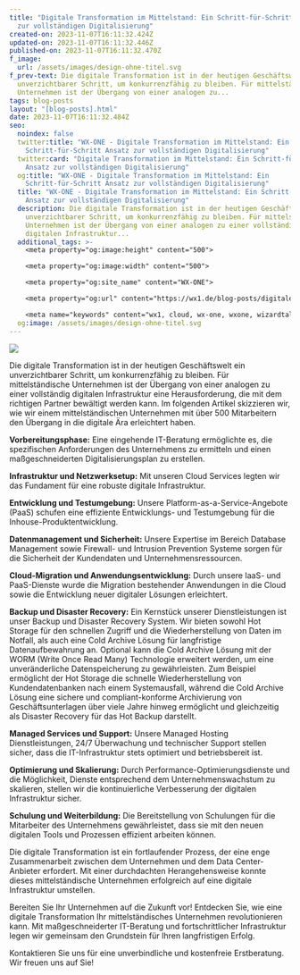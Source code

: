 ```yaml
---
title: "Digitale Transformation im Mittelstand: Ein Schritt-für-Schritt Ansatz
  zur vollständigen Digitalisierung"
created-on: 2023-11-07T16:11:32.424Z
updated-on: 2023-11-07T16:11:32.446Z
published-on: 2023-11-07T16:11:32.470Z
f_image:
  url: /assets/images/design-ohne-titel.svg
f_prev-text: Die digitale Transformation ist in der heutigen Geschäftswelt ein
  unverzichtbarer Schritt, um konkurrenzfähig zu bleiben. Für mittelständische
  Unternehmen ist der Übergang von einer analogen zu...
tags: blog-posts
layout: "[blog-posts].html"
date: 2023-11-07T16:11:32.484Z
seo:
  noindex: false
  twitter:title: "WX-ONE - Digitale Transformation im Mittelstand: Ein
    Schritt-für-Schritt Ansatz zur vollständigen Digitalisierung"
  twitter:card: "Digitale Transformation im Mittelstand: Ein Schritt-für-Schritt
    Ansatz zur vollständigen Digitalisierung"
  og:title: "WX-ONE - Digitale Transformation im Mittelstand: Ein
    Schritt-für-Schritt Ansatz zur vollständigen Digitalisierung"
  title: "WX-ONE - Digitale Transformation im Mittelstand: Ein Schritt-für-Schritt
    Ansatz zur vollständigen Digitalisierung"
  description: Die digitale Transformation ist in der heutigen Geschäftswelt ein
    unverzichtbarer Schritt, um konkurrenzfähig zu bleiben. Für mittelständische
    Unternehmen ist der Übergang von einer analogen zu einer vollständig
    digitalen Infrastruktur...
  additional_tags: >-
    <meta property="og:image:height" content="500">

    <meta property="og:image:width" content="500">

    <meta property="og:site_name" content="WX-ONE">

    <meta property="og:url" content="https://wx1.de/blog-posts/digitale-transformation-im-mittelstand-ein-schritt-f%C3%BCr-schritt-ansatz-zur-vollst%C3%A4ndigen-digitalisierung/">

    <meta name="keywords" content="wx1, cloud, wx-one, wxone, wizardtales, iaas, saas, paas, kubernetes, infrastructure, datacenter, csp, digitalisierung">
  og:image: /assets/images/design-ohne-titel.svg
---
```

![](/assets/images/design-ohne-titel.svg)

Die digitale Transformation ist in der heutigen Geschäftswelt ein unverzichtbarer Schritt, um konkurrenzfähig zu bleiben. Für mittelständische Unternehmen ist der Übergang von einer analogen zu einer vollständig digitalen Infrastruktur eine Herausforderung, die mit dem richtigen Partner bewältigt werden kann. Im folgenden Artikel skizzieren wir, wie wir einem mittelständischen Unternehmen mit über 500 Mitarbeitern den Übergang in die digitale Ära erleichtert haben.

**Vorbereitungsphase:** Eine eingehende IT-Beratung ermöglichte es, die spezifischen Anforderungen des Unternehmens zu ermitteln und einen maßgeschneiderten Digitalisierungsplan zu erstellen.

**Infrastruktur und Netzwerksetup:** Mit unseren Cloud Services legten wir das Fundament für eine robuste digitale Infrastruktur.

**Entwicklung und Testumgebung:** Unsere Platform-as-a-Service-Angebote (PaaS) schufen eine effiziente Entwicklungs- und Testumgebung für die Inhouse-Produktentwicklung.

**Datenmanagement und Sicherheit:** Unsere Expertise im Bereich Database Management sowie Firewall- und Intrusion Prevention Systeme sorgen für die Sicherheit der Kundendaten und Unternehmensressourcen.

**Cloud-Migration und Anwendungsentwicklung:** Durch unsere IaaS- und PaaS-Dienste wurde die Migration bestehender Anwendungen in die Cloud sowie die Entwicklung neuer digitaler Lösungen erleichtert.

**Backup und Disaster Recovery:** Ein Kernstück unserer Dienstleistungen ist unser Backup und Disaster Recovery System. Wir bieten sowohl Hot Storage für den schnellen Zugriff und die Wiederherstellung von Daten im Notfall, als auch eine Cold Archive Lösung für langfristige Datenaufbewahrung an. Optional kann die Cold Archive Lösung mit der WORM (Write Once Read Many) Technologie erweitert werden, um eine unveränderliche Datenspeicherung zu gewährleisten. Zum Beispiel ermöglicht der Hot Storage die schnelle Wiederherstellung von Kundendatenbanken nach einem Systemausfall, während die Cold Archive Lösung eine sichere und compliant-konforme Archivierung von Geschäftsunterlagen über viele Jahre hinweg ermöglicht und gleichzeitig als Disaster Recovery für das Hot Backup darstellt.

**Managed Services und Support:** Unsere Managed Hosting Dienstleistungen, 24/7 Überwachung und technischer Support stellen sicher, dass die IT-Infrastruktur stets optimiert und betriebsbereit ist.

**Optimierung und Skalierung:** Durch Performance-Optimierungsdienste und die Möglichkeit, Dienste entsprechend dem Unternehmenswachstum zu skalieren, stellen wir die kontinuierliche Verbesserung der digitalen Infrastruktur sicher.

**Schulung und Weiterbildung:** Die Bereitstellung von Schulungen für die Mitarbeiter des Unternehmens gewährleistet, dass sie mit den neuen digitalen Tools und Prozessen effizient arbeiten können.

Die digitale Transformation ist ein fortlaufender Prozess, der eine enge Zusammenarbeit zwischen dem Unternehmen und dem Data Center-Anbieter erfordert. Mit einer durchdachten Herangehensweise konnte dieses mittelständische Unternehmen erfolgreich auf eine digitale Infrastruktur umstellen.

Bereiten Sie Ihr Unternehmen auf die Zukunft vor! Entdecken Sie, wie eine digitale Transformation Ihr mittelständisches Unternehmen revolutionieren kann. Mit maßgeschneiderter IT-Beratung und fortschrittlicher Infrastruktur legen wir gemeinsam den Grundstein für Ihren langfristigen Erfolg.

Kontaktieren Sie uns für eine unverbindliche und kostenfreie Erstberatung. Wir freuen uns auf Sie!